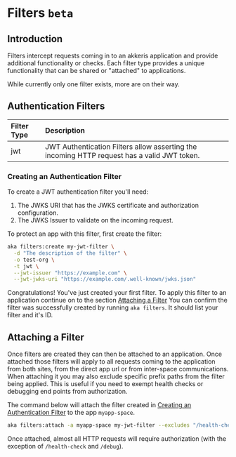 # Filters `beta`

<!-- toc -->
## Introduction

Filters intercept requests coming in to an akkeris application and provide additional functionality or checks.  Each filter type provides a unique functionality that can be shared or "attached" to applications. 

While currently only one filter exists, more are on their way.

## Authentication Filters

| Filter Type | Description |
| :--- | :--- |
| jwt  | JWT Authentication Filters allow asserting the incoming HTTP request has a valid JWT token. |

### Creating an Authentication Filter

To create a JWT authentication filter you'll need:

1. The JWKS URI that has the JWKS certificate and authorization configuration.
2. The JWKS Issuer to validate on the incoming request.

To protect an app with this filter, first create the filter:

```bash
aka filters:create my-jwt-filter \
  -d "The description of the filter" \
  -o test-org \
  -t jwt \
  --jwt-issuer "https://example.com" \
  --jwt-jwks-uri "https://example.com/.well-known/jwks.json"
```

Congratulations! You've just created your first filter. To apply this filter to an application continue on to the section [Attaching a Filter](filters.md#attaching-a-filter) You can confirm the filter was successfully created by running `aka filters`. It should list your filter and it's ID.

## Attaching a Filter

Once filters are created they can then be attached to an application. Once attached those filters will apply to all requests coming to the application from both sites, from the direct app url or from inter-space communications. When attaching it you may also exclude specific prefix paths from the filter being applied. This is useful if you need to exempt health checks or debugging end points from authorization.

The command below will attach the filter created in [Creating an Authentication Filter](filters.md#creating-an-authentication-filter) to the app `myapp-space`.

```bash
aka filters:attach -a myapp-space my-jwt-filter --excludes "/health-check" --excludes "/debug/"
```

Once attached, almost all HTTP requests will require authorization (with the exception of `/health-check` and `/debug`).
